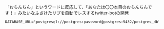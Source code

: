 「おちんちん」というワードに反応して、「あなたは〇〇本目のおちんちんです！」みたいなふざけたリプを自動でレスするtwitter-botの開発

```.env
DATABASE_URL="postgresql://postgres:password@postgres:5432/postgres_db"
```
